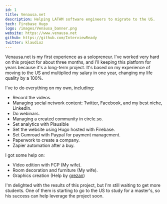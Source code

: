 ```yaml
---
id: 1
title: Venausa.net
description: Helping LATAM software engineers to migrate to the US.
tech: Firebase Hugo
logo: /images/Venausa_banner.png
website: https://www.venausa.net
github: https://github.com/InterviewReady
twitter: klaudioz
---
```


Venausa.net is my first experience as a solopreneur. I've worked very hard on this project for about three months, and I'll keeping this platform for years because it's a long-term project. It's based on my experience of moving to the US and multiplied my salary in one year, changing my life quality by a 100%.

I've to do everything on my own, including:

- Record the videos.
- Managing social network content: Twitter, Facebook, and my best niche, LinkedIn.
- Do webinars.
- Managing a created community in circle.so.
- Set analytics with Plausible
- Set the website using Hugo hosted with Firebase.
- Set Gumroad with Paypal for payment management.
- Paperwork to create a company.
- Zapier automation after a buy.

I got some help on:

- Video edition with FCP (My wife).
- Room decoration and furniture (My wife).
- Graphics creation (Help by [grezan](www.grezan.cl))

I'm delighted with the results of this project, but I'm still waiting to get more students. One of them is starting to go to the US to study for a master's, so his success can help leverage the project soon.